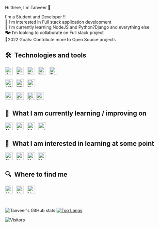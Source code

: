 Hi there, I'm Tanveer 👋

I'm a Student and Developer !! <br /> 
👀 I’m interested in Full stack application development <br /> 
🌱 I’m currently learning NodeJS and Python?Django and everything else <br /> 
🗫 I’m looking to collaborate on Full stack project <br /> 
📅2022 Goals: Contribute more to Open Source projects <br /> 

## 🛠  Technologies and tools

[<img src="https://img.shields.io/badge/JavaScript-282C34?logo=javascript&logoColor=F7DF1E" alt="JavaScript logo" title="JavaScript" height="25" />][tech_tools_anchor]
&nbsp;
[<img src="https://img.shields.io/badge/React-282C34?logo=react&logoColor=61DAFB" alt="React logo" title="React.js / React Native" height="25" />][tech_tools_anchor]
&nbsp;
[<img src="https://img.shields.io/badge/Redux-282C34?logo=redux&logoColor=764ABC" alt="Redux logo" title="Redux" height="25" />][tech_tools_anchor]
&nbsp;
[<img src="https://img.shields.io/badge/Next.js-282C34?logo=next.js&logoColor=FFFFFF" alt="Next.js logo" title="Next.js" height="25" />][tech_tools_anchor]
&nbsp;
[<img src="https://img.shields.io/badge/TypeScript-282C34?logo=typescript&logoColor=3178C6" alt="TypeScript logo" title="TypeScript" height="25" />][tech_tools_anchor]
&nbsp;
<br /> 

[<img src="https://img.shields.io/badge/HTML5-282C34?logo=html5&logoColor=E34F26" alt="HTML5 logo" title="HTML5" height="25" />][tech_tools_anchor]
&nbsp;
[<img src="https://img.shields.io/badge/CSS3-282C34?logo=css3&logoColor=1572B6" alt="CSS3 logo" title="CSS3" height="25" />][tech_tools_anchor]
&nbsp;
[<img src="https://img.shields.io/badge/Bootstrap-282C34?logo=bootstrap&logoColor=#563d7c" alt="Bootstrap logo" title="Bootstrap" height="25" />][tech_tools_anchor]
&nbsp;
<br /> 

[<img src="https://img.shields.io/badge/Git-282C34?logo=git&logoColor=F05032" alt="git logo" title="git" height="25" />][tech_tools_anchor]
&nbsp;
[<img src="https://img.shields.io/badge/Sass-282C34?logo=sass&logoColor=CC6699" alt="Sass logo" title="Sass" height="25" />][learning_next_anchor]
&nbsp;
[<img src="https://img.shields.io/badge/Tailwind%20CSS-282C34?logo=tailwind-css&logoColor=38B2AC" alt="Tailwind CSS logo" title="Tailwind CSS" height="25" />][learning_next_anchor]
[<img src="https://img.shields.io/badge/VS%20Code-282C34?logo=visual-studio-code&logoColor=007ACC" alt="Visual Studio Code logo" title="Visual Studio Code" height="25" />][tech_tools_anchor]

## 📖  What I am currently learning / improving on

[<img src="https://img.shields.io/badge/Node.js-282C34?logo=node.js&logoColor=339933" alt="Node.js logo" title="Node.js" height="25" />][learning_now_anchor]
&nbsp;
[<img src="https://img.shields.io/badge/Express-282C34?logo=express&logoColor=FFFFFF" alt="Express.js logo" title="Express.js" height="25" />][learning_now_anchor]
&nbsp;
[<img src="https://img.shields.io/badge/MongoDB-282C34?logo=mongodb&logoColor=47A248" alt="MongoDB logo" title="MongoDB" height="25" />][learning_next_anchor]
&nbsp;
[<img src="https://img.shields.io/badge/Python-282C34?logo=python&logoColor=47A248" alt="python logo" title="python" height="25" />][learning_now_anchor]
&nbsp;

## 👾  What I am interested in learning at some point

[<img src="https://img.shields.io/badge/GraphQL-282C34?logo=graphql&logoColor=E10098" alt="GraphQL logo" title="GraphQL" height="25" />][learning_next_anchor]
&nbsp;
[<img src="https://img.shields.io/badge/Docker-282C34?logo=docker&logoColor=0db7ed" alt="Vue.js logo" title="Vue.js" height="25" />][learning_next_anchor]
&nbsp;
[<img src="https://img.shields.io/badge/Solidity-282C34?logo=solidity&logoColor=#8a3ab9" alt="Vue.js logo" title="Vue.js" height="25" />][learning_next_anchor]
&nbsp;
[<img src="https://img.shields.io/badge/Blockchain-282C34?logo=bitcoin&logoColor=#47A248" alt="Vue.js logo" title="Vue.js" height="25" />][learning_next_anchor]
&nbsp;

## 🔍  Where to find me
[<img src="https://img.shields.io/badge/Instagram-282C34?logo=instagram&logoColor=#8a3ab9" alt="LinkedIn logo" title="Instagram" height="25" />](https://www.instagram.com/thisistanveer)
&nbsp;
[<img src="https://img.shields.io/badge/Twitter-282C34?logo=twitter&logoColor=0077B5" alt="LinkedIn logo" title="Twitter" height="25" />](https://www.twitter.com/7anveer)
&nbsp;
[<img src="https://img.shields.io/badge/LinkedIn-282C34?logo=linkedin&logoColor=0077B5" alt="LinkedIn logo" title="LinkedIn" height="25" />](www.linkedin.com/in/tanveer-k)

[tech_tools_anchor]: #welcome--
[learning_now_anchor]: #learning-now
[learning_next_anchor]: #learning-next

<br /> 

![Tanveer's GitHub stats](https://github-readme-stats.vercel.app/api?username=tanverified&show_icons=true&theme=tokyonight) [![Top Langs](https://github-readme-stats.vercel.app/api/top-langs/?username=tanverified&theme=tokyonight&layout=compact)](https://github.com/tanverified/github-readme-stats)


![Visitors](https://komarev.com/ghpvc/?username=tanverified)

<!---
tanverified/tanverified is a ✨ special ✨ repository because its `README.md` (this file) appears on your GitHub profile.
You can click the Preview link to take a look at your changes.
--->


